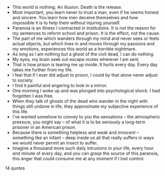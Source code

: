  - This world is nothing. An illusion. Death is the release.
 - Most important, you learn never to trust a man, even if he seems honest and sincere. You learn how men deceive themselves and how impossible it is to help them without injuring yourself.
 - Paranoia is an illness I contracted in institutions. It is not the reason for my sentences to reform school and prison. It is the effect, not the cause.
 - The part of me which wanders through my mind and never sees or feels actual objects, but which lives in and moves through my passions and my emotions, experiences this world as a horrible nightmare.
 - As long as I am nothing but a ghost of the civil dead, I can do nothing.
 - My eyes, my brain seek out escape routes wherever I am sent.
 - That is how prison is tearing me up inside. It hurts every day. Every day takes me further from my life.
 - I feel that if I ever did adjust to prison, I could by that alone never adjust to society.
 - I find it painful and angering to look in a mirror.
 - One morning I woke up and was plunged into psychological shock. I had forgotten I was free.
 - When they talk of ghosts of the dead who wander in the night with things still undone in life, they approximate my subjective experience of this life.
 - I’ve wanted somehow to convey to you the sensations – the atmospheric pressure, you might say – of what it is to be seriously a long-term prisoner in an American prison.
 - Because there is something helpless and weak and innocent – something like an infant – deep inside us all that really suffers in ways we would never permit an insect to suffer.
 - Imagine a thousand more such daily intrusions in your life, every hour and minute of every day, and you can grasp the source of this paranoia, this anger that could consume me at any moment if I lost control.

14 quotes